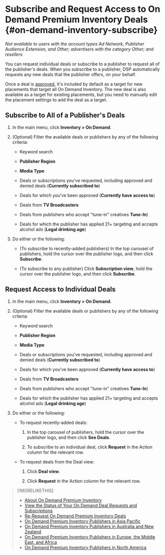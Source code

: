 # Subscribe and Request Access to On Demand Premium Inventory Deals {#on-demand-inventory-subscribe}

*Not available to users with the account types Ad Network, Publisher Audience Extension, and Other; advertisers with the category Other; and resellers*

You can request individual deals or subscribe to a publisher to request all of the publisher's deals. When you subscribe to a publisher, DSP automatically requests any new deals that the publisher offers, on your behalf.

Once a deal is [approved](/help/dsp/inventory/on-demand-inventory-view-status.md), it's included by default as a target for new placements that target all On Demand Inventory. The new deal is also available as a target for existing placements, but you need to manually edit the placement settings to add the deal as a target.

## Subscribe to All of a Publisher's Deals

1. In the main menu, click **Inventory > On Demand**.

1. (Optional) Filter the available deals or publishers by any of the following criteria:

    * Keyword search

    * **Publisher Region**

    * **Media Type**

    * Deals or subscriptions you've requested, including approved and denied deals (**Currently subscribed to**)

    * Deals for which you've been approved (**Currently have access to**)

    * Deals from **TV Broadcasters**

    * Deals from publishers who accept "tune-in" creatives
    **Tune-In**)

    * Deals for which the publisher has applied 21+ targeting and accepts alcohol ads (**Legal drinking age**)

1. Do either or the following:

    * (To subscribe to recently-added publishers) In the top carousel of publishers, hold the cursor over the publisher logo, and then click **Subscribe**.
    
    * (To subscribe to any publisher) Click **Subscription view**, hold the cursor over the publisher logo, and then click **Subscribe**.

## Request Access to Individual Deals

1. In the main menu, click **Inventory > On Demand**.

1. (Optional) Filter the available deals or publishers by any of the following criteria:

    * Keyword search

    * **Publisher Region**

    * **Media Type**

    * Deals or subscriptions you've requested, including approved and denied deals (**Currently subscribed to**)

    * Deals for which you've been approved (**Currently have access to**)

    * Deals from **TV Broadcasters**

    * Deals from publishers who accept "tune-in" creatives
    **Tune-In**)

    * Deals for which the publisher has applied 21+ targeting and accepts alcohol ads (**Legal drinking age**)

1. Do either or the following:

    * To request recently-added deals:
    
      1. In the top carousel of publishers, hold the cursor over the publisher logo, and then click **See Deals**.

      1. To subscribe to an individual deal, click **Request** in the Action column for the relevant row.

    * To request deals from the Deal view:

      1. Click **Deal view**.
  
      1. Click **Request** in the Action column for the relevant row.

>[!MORELIKETHIS]
>
>* [About On Demand Premium Inventory](on-demand-inventory-about.md)
>* [View the Status of Your On Demand Deal Requests and Subscriptions](on-demand-inventory-view-status.md)
>* [Re-Request On Demand Premium Inventory Deals](on-demand-inventory-rerequest.md)
>* [On Demand Premium Inventory Publishers in Asia Pacific](on-demand-inventory-publishers-apac.md)
>* [On Demand Premium Inventory Publishers in Australia and New Zealand](on-demand-inventory-publishers-anz.md)
>* [On Demand Premium Inventory Publishers in Europe, the Middle East, and Africa](on-demand-inventory-publishers-emea.md)
>* [On Demand Premium Inventory Publishers in North America](on-demand-inventory-publishers-na.md)
